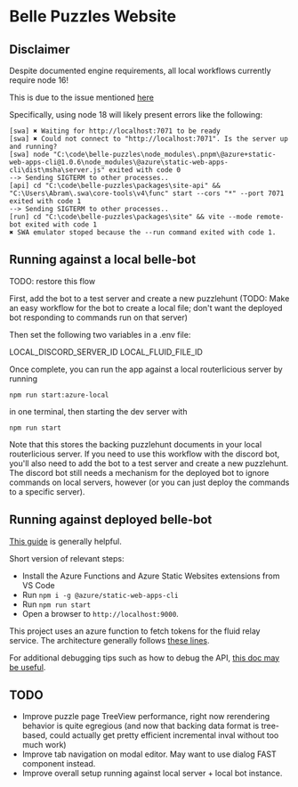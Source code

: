 # Belle Puzzles Website

## Disclaimer

Despite documented engine requirements, all local workflows currently require node 16!

This is due to the issue mentioned [here](https://johnnyreilly.com/static-web-apps-cli-node-18-could-not-connect-to-api)

Specifically, using node 18 will likely present errors like the following:

```pwsh
[swa] ✖ Waiting for http://localhost:7071 to be ready
[swa] ✖ Could not connect to "http://localhost:7071". Is the server up and running?
[swa] node "C:\code\belle-puzzles\node_modules\.pnpm\@azure+static-web-apps-cli@1.0.6\node_modules\@azure\static-web-apps-cli\dist\msha\server.js" exited with code 0
--> Sending SIGTERM to other processes..
[api] cd "C:\code\belle-puzzles\packages\site-api" && "C:\Users\Abram\.swa\core-tools\v4\func" start --cors "*" --port 7071  exited with code 1
--> Sending SIGTERM to other processes..
[run] cd "C:\code\belle-puzzles\packages\site" && vite --mode remote-bot exited with code 1
✖ SWA emulator stoped because the --run command exited with code 1.
```

## Running against a local belle-bot

TODO: restore this flow

First, add the bot to a test server and create a new puzzlehunt (TODO: Make an easy workflow for the bot
to create a local file; don't want the deployed bot responding to commands run on that server)

Then set the following two variables in a .env file:

LOCAL_DISCORD_SERVER_ID
LOCAL_FLUID_FILE_ID

Once complete, you can run the app against a local routerlicious server by running

`npm run start:azure-local`

in one terminal, then starting the dev server with

`npm run start`

Note that this stores the backing puzzlehunt documents in your local routerlicious server.
If you need to use this workflow with the discord bot, you'll also need to add the bot to a test server and create a new puzzlehunt.
The discord bot still needs a mechanism for the deployed bot to ignore commands on local servers, however (or you can just deploy
the commands to a specific server).

## Running against deployed belle-bot

[This guide](https://learn.microsoft.com/en-us/azure/static-web-apps/add-api?tabs=vanilla-javascript) is generally helpful.

Short version of relevant steps:

-   Install the Azure Functions and Azure Static Websites extensions from VS Code
-   Run `npm i -g @azure/static-web-apps-cli`
-   Run `npm run start`
-   Open a browser to `http://localhost:9000`.

This project uses an azure function to fetch tokens for the fluid relay service.
The architecture generally follows [these lines](https://learn.microsoft.com/en-us/azure/azure-fluid-relay/how-tos/azure-function-token-provider).

For additional debugging tips such as how to debug the API, [this doc may be useful](http://learn.microsoft.com/en-us/azure/static-web-apps/local-development).

## TODO

-   Improve puzzle page TreeView performance, right now rerendering behavior is quite egregious (and now that backing data format is tree-based, could actually get pretty efficient incremental inval without too much work)
-   Improve tab navigation on modal editor. May want to use dialog FAST component instead.
-   Improve overall setup running against local server + local bot instance.
